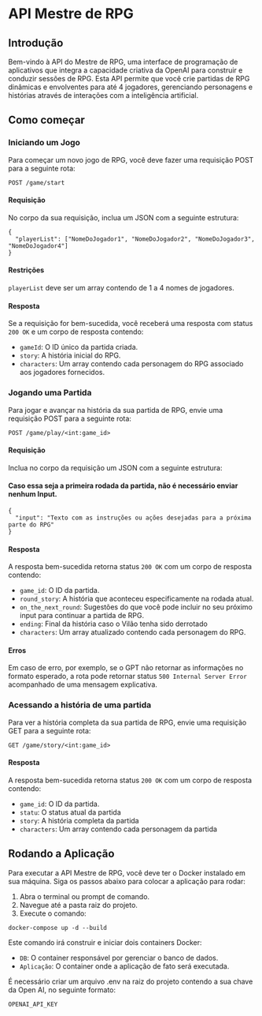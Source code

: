 <h1>API Mestre de RPG</h1>

<section>
    <h2>Introdução</h2>
    <p>Bem-vindo à API do Mestre de RPG, uma interface de programação de aplicativos que integra a capacidade criativa da OpenAI para construir e conduzir sessões de RPG. Esta API permite que você crie partidas de RPG dinâmicas e envolventes para até 4 jogadores, gerenciando personagens e histórias através de interações com a inteligência artificial.</p>
</section>

<section>
    <h2>Como começar</h2>
    <h3>Iniciando um Jogo</h3>
    <p>Para começar um novo jogo de RPG, você deve fazer uma requisição POST para a seguinte rota:</p>
    <pre><code>POST /game/start</code></pre>
    <h4>Requisição</h4>
    <p>No corpo da sua requisição, inclua um JSON com a seguinte estrutura:</p>
    <pre><code>{
  "playerList": ["NomeDoJogador1", "NomeDoJogador2", "NomeDoJogador3", "NomeDoJogador4"]
}</code></pre>
    <h4>Restrições</h4>
    <p><code>playerList</code> deve ser um array contendo de 1 a 4 nomes de jogadores.</p>
    <h4>Resposta</h4>
    <p>Se a requisição for bem-sucedida, você receberá uma resposta com status <code>200 OK</code> e um corpo de resposta contendo:</p>
    <ul>
        <li><code>gameId</code>: O ID único da partida criada.</li>
        <li><code>story</code>: A história inicial do RPG.</li>
        <li><code>characters</code>: Um array contendo cada personagem do RPG associado aos jogadores fornecidos.</li>
    </ul>
    <h3>Jogando uma Partida</h3>
    <p>Para jogar e avançar na história da sua partida de RPG, envie uma requisição POST para a seguinte rota:</p>
    <pre><code>POST /game/play/&lt;int:game_id&gt;</code></pre>
    <h4>Requisição</h4>
    <p>Inclua no corpo da requisição um JSON com a seguinte estrutura:</p>
    <h4>Caso essa seja a primeira rodada da partida, não é necessário enviar nenhum Input.</h4>
    <pre><code>{
  "input": "Texto com as instruções ou ações desejadas para a próxima parte do RPG"
}</code></pre>
    <h4>Resposta</h4>
    <p>A resposta bem-sucedida retorna status <code>200 OK</code> com um corpo de resposta contendo:</p>
    <ul>
        <li><code>game_id</code>: O ID da partida.</li>
        <li><code>round_story</code>: A história que aconteceu especificamente na rodada atual.</li>
        <li><code>on_the_next_round</code>: Sugestões do que você pode incluir no seu próximo input para continuar a partida de RPG.</li>
        <li><code>ending</code>: Final da história caso o Vilão tenha sido derrotado</li>
        <li><code>characters</code>: Um array atualizado contendo cada personagem do RPG.</li>
    </ul>
    <h4>Erros</h4>
    <p>Em caso de erro, por exemplo, se o GPT não retornar as informações no formato esperado, a rota pode retornar status <code>500 Internal Server Error</code> acompanhado de uma mensagem explicativa.</p>
    <h3>Acessando a história de uma partida</h3>
    <p>Para ver a história completa da sua partida de RPG, envie uma requisição GET para a seguinte rota:</p>
    <pre><code>GET /game/story/&lt;int:game_id&gt;</code></pre>
    <h4>Resposta</h4>
    <p>A resposta bem-sucedida retorna status <code>200 OK</code> com um corpo de resposta contendo:</p>
    <ul>
        <li><code>game_id</code>: O ID da partida.</li>
        <li><code>statu</code>: O status atual da partida</li>
        <li><code>story</code>: A história completa da partida</li>
        <li><code>characters</code>: Um array contendo cada personagem da partida</li>
    </ul>
</section>

<section>
    <h2>Rodando a Aplicação</h2>
    <p>Para executar a API Mestre de RPG, você deve ter o Docker instalado em sua máquina. Siga os passos abaixo para colocar a aplicação para rodar:</p>
    <ol>
        <li>Abra o terminal ou prompt de comando.</li>
        <li>Navegue até a pasta raiz do projeto.</li>
        <li>Execute o comando:</li>
    </ol>
    <pre><code>docker-compose up -d --build</code></pre>
    <p>Este comando irá construir e iniciar dois containers Docker:</p>
    <ul>
        <li><code>DB</code>: O container responsável por gerenciar o banco de dados.</li>
        <li><code>Aplicação</code>: O container onde a aplicação de fato será executada.</li>
    </ul>
    <p>É necessário criar um arquivo .env na raiz do projeto contendo a sua chave da Open AI, no seguinte formato:</p>
    <code>OPENAI_API_KEY</code>
</section>
